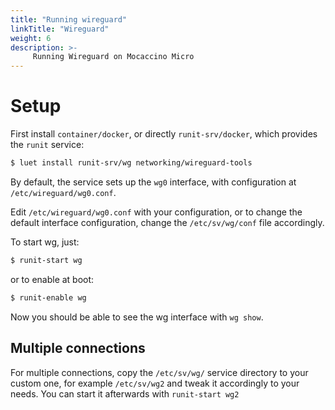 ```yaml
---
title: "Running wireguard"
linkTitle: "Wireguard"
weight: 6
description: >-
     Running Wireguard on Mocaccino Micro
---
```


# Setup

First install `container/docker`, or directly `runit-srv/docker`, which provides the `runit` service:

```bash
$ luet install runit-srv/wg networking/wireguard-tools
```

By default, the service sets up the `wg0` interface, with configuration at `/etc/wireguard/wg0.conf`.

Edit `/etc/wireguard/wg0.conf` with your configuration, or to change the default interface configuration, change the `/etc/sv/wg/conf` file accordingly.


To start wg, just:
```bash
$ runit-start wg
```

or to enable at boot:

```bash
$ runit-enable wg
```

Now you should be able to see the wg interface with `wg show`.

## Multiple connections

For multiple connections, copy the `/etc/sv/wg/` service directory to your custom one, for example `/etc/sv/wg2` and tweak it accordingly to your needs.
You can start it afterwards with `runit-start wg2`
